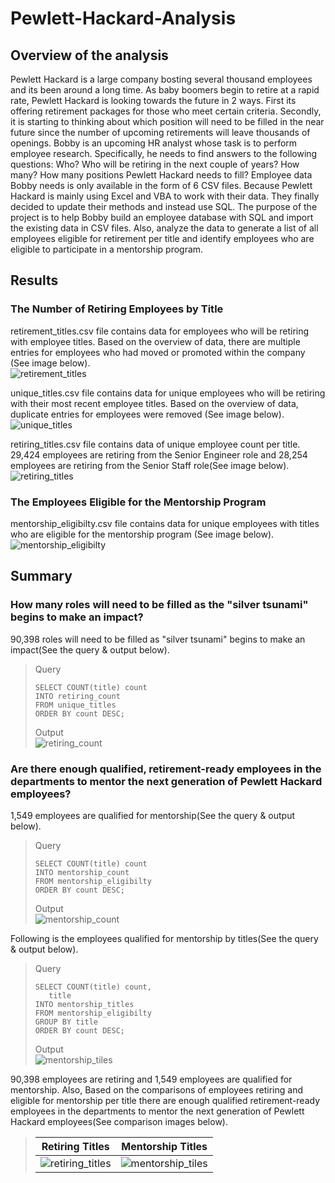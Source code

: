 # Pewlett-Hackard-Analysis

## Overview of the analysis
Pewlett Hackard is a large company bosting several thousand employees and its been around a long time. As baby boomers begin to retire at a rapid rate, Pewlett Hackard is looking towards the future in 2 ways. First its offering retirement packages for those who meet certain criteria. Secondly, it is starting to thinking about which position will need to be filled in the near future since the number of upcoming retirements will leave thousands of openings.  Bobby is an upcoming HR analyst whose task is to perform employee research. Specifically, he needs to find answers to the following questions: Who? Who will be retiring in the next couple of years? How many? How many positions Pewlett Hackard needs to fill? Employee data Bobby needs is only available in the form of 6 CSV files. Because Pewlett Hackard is mainly using Excel and VBA to work with their data. They finally decided to update their methods and instead use SQL. The purpose of the project is to help Bobby build an employee database with SQL and import the existing data in CSV files. Also, analyze the data to generate a list of all employees eligible for retirement per title and identify employees who are eligible to participate in a mentorship program.

## Results
### The Number of Retiring Employees by Title
retirement_titles.csv file contains data for employees who will be retiring with employee titles. Based on the overview of data, there are multiple entries for employees who had moved or promoted within the company (See image below).\
![retirement_titles](./Resources/retirement_titles.png)

unique_titles.csv file contains data for unique employees who will be retiring with their most recent employee titles. Based on the overview of data, duplicate entries for employees were removed (See image below).\
![unique_titles](./Resources/unique_titles.png)

retiring_titles.csv file contains data of unique employee count per title. 29,424 employees are retiring from the Senior Engineer role and 28,254 employees are retiring from the Senior Staff role(See image below).\
![retiring_titles](./Resources/retiring_titles.png)

### The Employees Eligible for the Mentorship Program
mentorship_eligibilty.csv file contains data for unique employees with titles who are eligible for the mentorship program (See image below).
![mentorship_eligibilty](./Resources/mentorship_eligibilty.png)


## Summary
### How many roles will need to be filled as the "silver tsunami" begins to make an impact?
90,398 roles will need to be filled as "silver tsunami" begins to make an impact(See the query & output below).
> Query
> ``` 
> SELECT COUNT(title) count 
> INTO retiring_count
> FROM unique_titles
> ORDER BY count DESC; 
> ``` 
> Output \
> ![retiring_count](./Resources/retiring_count.png)


### Are there enough qualified, retirement-ready employees in the departments to mentor the next generation of Pewlett Hackard employees?
1,549 employees are qualified for mentorship(See the query & output below).
> Query 
> ``` 
> SELECT COUNT(title) count
> INTO mentorship_count
> FROM mentorship_eligibilty
> ORDER BY count DESC;
> ``` 
> Output \
> ![mentorship_count](./Resources/mentorship_count.png)

Following is the employees qualified for mentorship by titles(See the query & output below).
> Query 
> ``` 
> SELECT COUNT(title) count, 
>    title
> INTO mentorship_titles
> FROM mentorship_eligibilty
> GROUP BY title
> ORDER BY count DESC;
> ``` 
> Output \
> ![mentorship_tiles](./Resources/mentorship_titles.png)

90,398 employees are retiring and 1,549 employees are qualified for mentorship. Also, Based on the comparisons of employees retiring and eligible for mentorship per title there are enough qualified retirement-ready employees in the departments to mentor the next generation of Pewlett Hackard employees(See comparison images below).

> |Retiring Titles | Mentorship Titles|
> |-----|-----|
> |![retiring_titles](./Resources/retiring_titles.png)|![mentorship_tiles](./Resources/mentorship_titles.png)|
